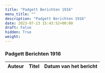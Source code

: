 ```yaml
---
title: "Padgett Berichten 1916"
menu_title: ""
description: "Padgett Berichten 1916"
date: 2023-07-23 15:43:52+00:00
draft: False
hidden: True
weight:
---
```

### Padgett Berichten 1916

**Auteur** | **Titel** | **Datum van het bericht**
---|---|---
